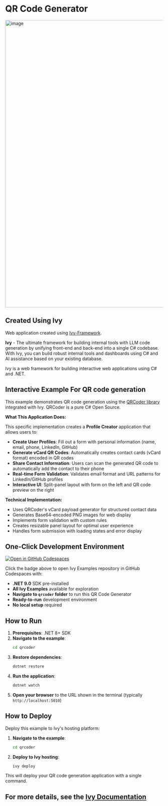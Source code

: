 # QR Code Generator

<img width="1626" height="913" alt="image" src="https://github.com/user-attachments/assets/1e09bc03-6b52-4762-af44-436fbd916329" />

## Created Using Ivy

Web application created using [Ivy-Framework](https://github.com/Ivy-Interactive/Ivy-Framework).

**Ivy** - The ultimate framework for building internal tools with LLM code generation by unifying front-end and back-end into a single C# codebase. With Ivy, you can build robust internal tools and dashboards using C# and AI assistance based on your existing database.

Ivy is a web framework for building interactive web applications using C# and .NET.

## Interactive Example For QR code generation

This example demonstrates QR code generation using the [QRCoder library](https://github.com/codebude/QRCoder) integrated with Ivy. QRCoder is a pure C# Open Source.

**What This Application Does:**

This specific implementation creates a **Profile Creator** application that allows users to:

- **Create User Profiles**: Fill out a form with personal information (name, email, phone, LinkedIn, GitHub)
- **Generate vCard QR Codes**: Automatically creates contact cards (vCard format) encoded in QR codes
- **Share Contact Information**: Users can scan the generated QR code to automatically add the contact to their phone
- **Real-time Form Validation**: Validates email format and URL patterns for LinkedIn/GitHub profiles
- **Interactive UI**: Split-panel layout with form on the left and QR code preview on the right

**Technical Implementation:**

- Uses QRCoder's vCard payload generator for structured contact data
- Generates Base64-encoded PNG images for web display
- Implements form validation with custom rules
- Creates resizable panel layout for optimal user experience
- Handles form submission with loading states and error display

## One-Click Development Environment

[![Open in GitHub Codespaces](https://github.com/codespaces/badge.svg)](https://github.com/codespaces/new?hide_repo_select=true&ref=main&repo=Ivy-Interactive%2FIvy-Examples&machine=standardLinux32gb&devcontainer_path=.devcontainer%2Fqrcoder%2Fdevcontainer.json&location=EuropeWest)

Click the badge above to open Ivy Examples repository in GitHub Codespaces with:
- **.NET 9.0** SDK pre-installed
- **All Ivy Examples** available for exploration
- **Navigate to `qrcoder` folder** to run this QR Code Generator
- **Ready-to-run** development environment
- **No local setup** required

## How to Run

1. **Prerequisites**: .NET 8+ SDK
2. **Navigate to the example**:
   ```bash
   cd qrcoder
   ```
3. **Restore dependencies**:
   ```bash
   dotnet restore
   ```
4. **Run the application**:
   ```bash
   dotnet watch
   ```
5. **Open your browser** to the URL shown in the terminal (typically `http://localhost:5010`)

## How to Deploy

Deploy this example to Ivy's hosting platform:

1. **Navigate to the example**:
   ```bash
   cd qrcoder
   ```
2. **Deploy to Ivy hosting**:
   ```bash
   ivy deploy
   ```
This will deploy your QR code generation application with a single command.

## For more details, see the [Ivy Documentation](https://docs.ivy.app)